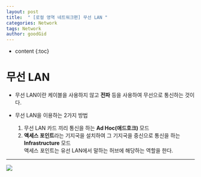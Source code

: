 ```yaml
---
layout: post
title:  " [로컬 영역 네트워크편] 무선 LAN "
categories: Network
tags: Network
author: goodGid
---
```

* content
{:toc}


# 무선 LAN

* 무선 LAN이란 케이블을 사용하지 않고 <b>전파</b> 등을 사용하여 무선으로 통신하는 것이다.

* 무선 LAN을 이용하는 2가지 방법
    1. 무선 LAN 카드 끼리 통신을 하는 <b>Ad Hoc(애드호크)</b> 모드 
    2. <b>액세스 포인트</b>라는 기지국을 설치하여 그 기지국을 중신으로 통신을 하는 <b>Infrastructure</b> 모드 <br> 액세스 포인트는 유선 LAN에서 말하는 허브에 해당하는 역할을 한다.


---


![](/assets/img/network/wireless_lan_1.png)



